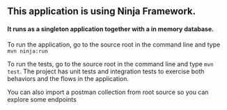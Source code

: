 
## This application is using Ninja Framework.

#### It runs as a singleton application together with a in memory database.

To run the application, go to the source root in the command line and type `mvn ninja:run`

To run the tests, go to the source root in the command line and type ``mvn test``. 
The project has unit tests and integration tests to exercise both behaviors and the flows in the application.

You can also import a postman collection from root source so you can explore some endpoints
